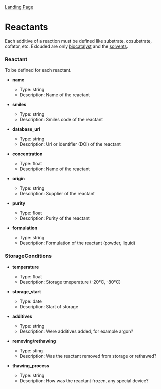 [Landing Page](/Readme.md)
# Reactants

Each additive of a reaction must be defined like substrate, cosubstrate, cofator, etc. Exlcuded are only [biocatalyst](https://github.com/StephanM87/Strenda-biocatalysis/blob/main/ModelExamples/Biocatalyst/Readme.md) and the [solvents](#ModelExamples/Reaction_conditions/Readme.md).

### Reactant

To be defined for each reactant.

- __name__
  - Type: string
  - Description: Name of the reactant

- __smiles__
  - Type: string
  - Description: Smiles code of the reactant

- __database_url__
  - Type: string
  - Description: Url or identifier (DOI) of the reactant

- __concentration__
  - Type: float
  - Description: Name of the reactant

- __origin__
  - Type: string
  - Description: Supplier of the reactant

- __purity__
  - Type: float
  - Description: Purity of the reactant

- __formulation__
  - Type: string
  - Description: Formulation of the reactant (powder, liquid)

### StorageConditions

- __temperature__
  - Type: float
  - Description: Storage tmeperature (-20°C, -80°C)

- __storage_start__
  - Type: date
  - Description: Start of storage

- __additives__
  - Type: string
  - Description: Were additives added, for example argon?

- __removing/rethawing__
  - Type: sting
  - Description: Was the reactant removed from storage or rethawed?

- __thawing_process__
  - Type: string
  - Description: How was the reactant frozen, any special device?
